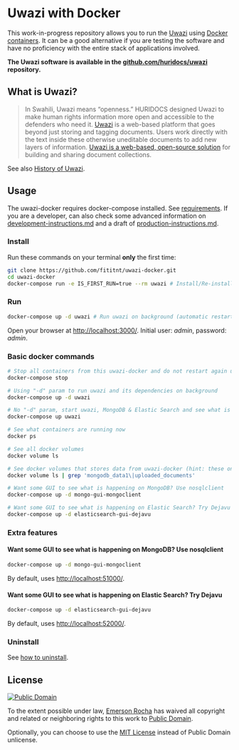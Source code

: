 # Uwazi with Docker
This work-in-progress repository allows you to run the
[Uwazi](http://www.uwazi.io) using [Docker containers](https://docker.com). It
can be a good alternative if you are testing the software and have no
proficiency with the entire stack of applications involved.

**The Uwazi software is available in the [github.com/huridocs/uwazi](https://github.com/huridocs/uwazi/)
repository.**

## What is Uwazi?

> In Swahili, Uwazi means “openness.” HURIDOCS designed Uwazi to make human rights
information more open and accessible to the defenders who need it.
[Uwazi](http://www.uwazi.io) is a web-based platform that goes beyond just
storing and tagging documents. Users work directly with the text inside these
otherwise uneditable documents to add new layers of information.
[Uwazi is a web-based, open-source solution](https://github.com/huridocs/uwazi/)
for building and sharing document collections.

See also [History of Uwazi](https://github.com/huridocs/uwazi/wiki/History-of-Uwazi).

## Usage
The uwazi-docker requires docker-compose installed. See
[requirements](requirements.md). If you are a developer, can also check some
advanced information on [development-instructions.md](development-instructions.md)
and a draft of [production-instructions.md](production-instructions.md).

### Install
Run these commands on your terminal **only** the first time:

```bash
git clone https://github.com/fititnt/uwazi-docker.git
cd uwazi-docker
docker-compose run -e IS_FIRST_RUN=true --rm uwazi # Install/Re-install from empty data

```
<!-- docker-compose run --rm uwazi-installer -->

### Run

```bash
docker-compose up -d uwazi # Run uwazi on background (automatic restart on reboot unless stopped)
```

Open your browser at <http://localhost:3000/>. Initial user: _admin_, password: _admin_.

### Basic docker commands

```bash
# Stop all containers from this uwazi-docker and do not restart again until you explicit ask for it
docker-compose stop

# Using "-d" param to run uwazi and its dependencies on background
docker-compose up -d uwazi

# No "-d" param, start uwazi, MongoDB & Elastic Search and see what is happening inside the containers
docker-compose up uwazi

# See what containers are running now
docker ps

# See all docker volumes
docker volume ls

# See docker volumes that stores data from uwazi-docker (hint: these ones to backup & restore)
docker volume ls | grep 'mongodb_data1\|uploaded_documents'

# Want some GUI to see what is happening on MongoDB? Use nosqlclient
docker-compose up -d mongo-gui-mongoclient

# Want some GUI to see what is happening on Elastic Search? Try Dejavu
docker-compose up -d elasticsearch-gui-dejavu
```

### Extra features

#### Want some GUI to see what is happening on MongoDB? Use nosqlclient

```bash
docker-compose up -d mongo-gui-mongoclient
```

By default, uses <http://localhost:51000/>.

#### Want some GUI to see what is happening on Elastic Search? Try Dejavu

```bash
docker-compose up -d elasticsearch-gui-dejavu
```

By default, uses <http://localhost:52000/>.

### Uninstall

See [how to uninstall](uninstall.md).

## License

[![Public Domain](https://i.creativecommons.org/p/zero/1.0/88x31.png)](UNLICENSE)

To the extent possible under law, [Emerson Rocha](https://github.com/fititnt)
has waived all copyright and related or neighboring rights to this work to
[Public Domain](UNLICENSE).

Optionally, you can choose to use the [MIT License](https://opensource.org/licenses/MIT)
instead of Public Domain unlicense.
